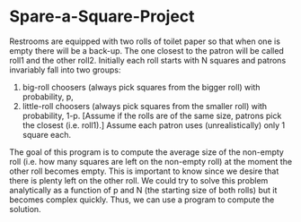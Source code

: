 # Spare-a-Square-Project
 Restrooms are equipped with two rolls of toilet paper so that when one is empty there will be a back-up. 
 The one closest to the patron will be called roll1 and the other roll2. 
 Initially each roll starts with N squares and patrons invariably fall into two groups: 
 
 1. big-roll choosers (always pick squares from the bigger roll) with probability, p, 
 2. little-roll choosers (always pick squares from the smaller roll) with probability, 1-p. [Assume if the rolls are of the same size, patrons pick the closest (i.e. roll1).] Assume each patron uses (unrealistically) only 1 square each.

The goal of this program is to compute the average size of the non-empty roll (i.e. how many squares are left on the non-empty roll) at the moment the other roll becomes empty. This is important to know since we desire that there is plenty left on the other roll. We could try to solve this problem analytically as a function of p and N (the starting size of both rolls) but it becomes complex quickly. Thus, we can use a program to compute the solution.
